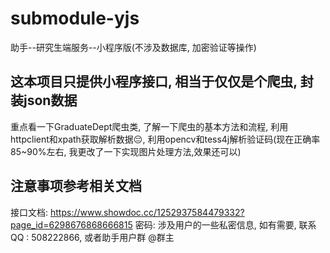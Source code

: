 # submodule-yjs
助手--研究生端服务--小程序版(不涉及数据库, 加密验证等操作)


## 这本项目只提供小程序接口, 相当于仅仅是个爬虫, 封装json数据 
  重点看一下GraduateDept爬虫类, 了解一下爬虫的基本方法和流程, 利用httpclient和xpath获取解析数据😔, 利用opencv和tess4j解析验证码(现在正确率85~90%左右, 我更改了一下实现图片处理方法,效果还可以)

## 注意事项参考相关文档
 接口文档: https://www.showdoc.cc/1252937584479332?page_id=6298676868666815
 密码: 涉及用户的一些私密信息, 如有需要, 联系QQ : 508222866, 或者助手用户群 @群主
  
